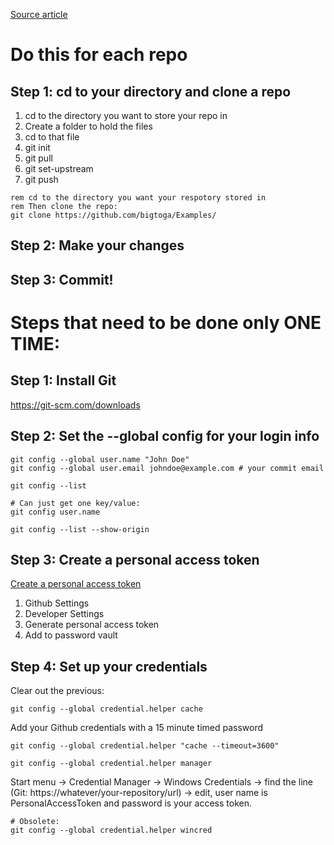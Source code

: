 [Source article](https://git-scm.com/book/en/v2/Getting-Started-First-Time-Git-Setup)

# Do this for each repo
## Step 1: cd to your directory and clone a repo
1. cd to the directory you want to store your repo in
2. Create a folder to hold the files
3. cd to that file
4. git init
5. git pull <url>
6. git set-upstream <url>
7. git push <url>
~~~
rem cd to the directory you want your respotory stored in
rem Then clone the repo:
git clone https://github.com/bigtoga/Examples/
~~~

## Step 2: Make your changes

## Step 3: Commit!

# Steps that need to be done only ONE TIME:
## Step 1: Install Git
<a href="https://git-scm.com/downloads" target="_new">https://git-scm.com/downloads</a>

## Step 2: Set the --global config for your login info
~~~
git config --global user.name "John Doe"
git config --global user.email johndoe@example.com # your commit email

git config --list

# Can just get one key/value:
git config user.name

git config --list --show-origin
~~~

## Step 3: Create a personal access token
[Create a personal access token](https://help.github.com/en/github/authenticating-to-github/creating-a-personal-access-token-for-the-command-line)
1. Github Settings
2. Developer Settings
3. Generate personal access token
4. Add to password vault

## Step 4: Set up your credentials
Clear out the previous:
~~~
git config --global credential.helper cache
~~~

Add your Github credentials with a 15 minute timed password
~~~
git config --global credential.helper "cache --timeout=3600"
~~~

~~~
git config --global credential.helper manager
~~~

Start menu → Credential Manager → Windows Credentials → find the line (Git: https://whatever/your-repository/url) → edit, user name is PersonalAccessToken and password is your access token.

~~~
# Obsolete:
git config --global credential.helper wincred
